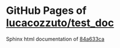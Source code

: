 GitHub Pages of [lucacozzuto/test_doc](https://github.com/lucacozzuto/test_doc.git)
===
Sphinx html documentation of [84a633ca](https://github.com/lucacozzuto/test_doc/tree/84a633ca1c772985d413412244a64ddf5d19b97f)
